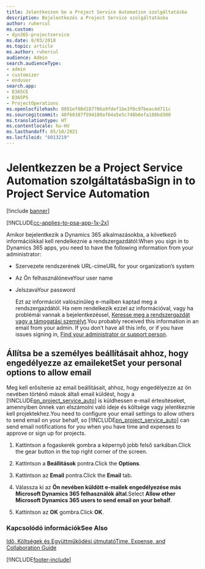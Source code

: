 ```yaml
---
title: Jelentkezzen be a Project Service Automation szolgáltatásba
description: Bejelentkezés a Project Service szolgáltatásba
author: ruhercul
ms.custom:
- dyn365-projectservice
ms.date: 8/03/2018
ms.topic: article
ms.author: ruhercul
audience: Admin
search.audienceType:
- admin
- customizer
- enduser
search.app:
- D365CE
- D365PS
- ProjectOperations
ms.openlocfilehash: 8891ef08d187706a9fdef1be3f0c97beac4d711c
ms.sourcegitcommit: 40f68387f594180af64a5e5c748b6efa188bd300
ms.translationtype: HT
ms.contentlocale: hu-HU
ms.lasthandoff: 05/10/2021
ms.locfileid: "6013219"
---
```

# <a name="sign-in-to-project-service-automation"></a><span data-ttu-id="752ff-103">Jelentkezzen be a Project Service Automation szolgáltatásba</span><span class="sxs-lookup"><span data-stu-id="752ff-103">Sign in to Project Service Automation</span></span>

[!include [banner](../includes/psa-now-project-operations.md)]

[!INCLUDE[cc-applies-to-psa-app-1x-2x](../includes/cc-applies-to-psa-app-1x-2x.md)]

<span data-ttu-id="752ff-104">Amikor bejelentkezik a Dynamics 365 alkalmazásokba, a következő információkkal kell rendelkeznie a rendszergazdától:</span><span class="sxs-lookup"><span data-stu-id="752ff-104">When you sign in to Dynamics 365 apps, you need to have the following information from your administrator:</span></span>  
  
- <span data-ttu-id="752ff-105">Szervezete rendszerének URL-címe</span><span class="sxs-lookup"><span data-stu-id="752ff-105">URL for your organization’s system</span></span>  
  
- <span data-ttu-id="752ff-106">Az Ön felhasználóneve</span><span class="sxs-lookup"><span data-stu-id="752ff-106">Your user name</span></span>  
  
- <span data-ttu-id="752ff-107">Jelszava</span><span class="sxs-lookup"><span data-stu-id="752ff-107">Your password</span></span>  
  
  <span data-ttu-id="752ff-108">Ezt az információt valószínűleg e-mailben kaptad meg a rendszergazdától. Ha nem rendelkezik ezzel az információval, vagy ha problémái vannak a bejelentkezéssel, [Keresse meg a rendszergazdát vagy a támogatási személyt](/dynamics365/customerengagement/on-premises/basics/find-administrator-support).</span><span class="sxs-lookup"><span data-stu-id="752ff-108">You probably received this information in an email from your admin. If you don’t have all this info, or if you have issues signing in, [Find your administrator or support person](/dynamics365/customerengagement/on-premises/basics/find-administrator-support).</span></span>  
  
## <a name="set-your-personal-options-to-allow-email"></a><span data-ttu-id="752ff-109">Állítsa be a személyes beállításait ahhoz, hogy engedélyezze az emaileket</span><span class="sxs-lookup"><span data-stu-id="752ff-109">Set your personal options to allow email</span></span>  
 <span data-ttu-id="752ff-110">Meg kell erősítenie az email beállításait, ahhoz, hogy engedélyezze az ön nevében történő mások általi email küldést, hogy a [!INCLUDE[pn_project_service_auto](../includes/pn-project-service-auto.md)] is küldhessen e-mail értesítéseket, amennyiben önnek van elszámolni való ideje és költsége vagy jelentkeznie kell projektekhez.</span><span class="sxs-lookup"><span data-stu-id="752ff-110">You need to configure your email settings to allow others to send email on your behalf, so [!INCLUDE[pn_project_service_auto](../includes/pn-project-service-auto.md)] can send email notifications for you when you have time and expenses to approve or sign up for projects.</span></span>  
  
1.  <span data-ttu-id="752ff-111">Kattintson a fogaskerék gombra a képernyő jobb felső sarkában.</span><span class="sxs-lookup"><span data-stu-id="752ff-111">Click the gear button in the top right corner of the screen.</span></span>  
  
2.  <span data-ttu-id="752ff-112">Kattintson a **Beállítások** pontra.</span><span class="sxs-lookup"><span data-stu-id="752ff-112">Click the **Options**.</span></span>  
  
3.  <span data-ttu-id="752ff-113">Kattintson az **Email** pontra.</span><span class="sxs-lookup"><span data-stu-id="752ff-113">Click the **Email** tab.</span></span>  
  
4.  <span data-ttu-id="752ff-114">Válassza ki az **Ön nevében küldött e-mailek engedélyezése más Microsoft Dynamics 365 felhasználók által**.</span><span class="sxs-lookup"><span data-stu-id="752ff-114">Select **Allow other Microsoft Dynamics 365 users to send email on your behalf**.</span></span>  
  
5.  <span data-ttu-id="752ff-115">Kattintson az **OK** gombra.</span><span class="sxs-lookup"><span data-stu-id="752ff-115">Click **OK**.</span></span>  
  
### <a name="see-also"></a><span data-ttu-id="752ff-116">Kapcsolódó információk</span><span class="sxs-lookup"><span data-stu-id="752ff-116">See Also</span></span>  
 [<span data-ttu-id="752ff-117">Idő, Költségek és Együttműködési útmutató</span><span class="sxs-lookup"><span data-stu-id="752ff-117">Time, Expense, and Collaboration Guide</span></span>](../psa/time-expense-collaboration-guide.md)


[!INCLUDE[footer-include](../includes/footer-banner.md)]